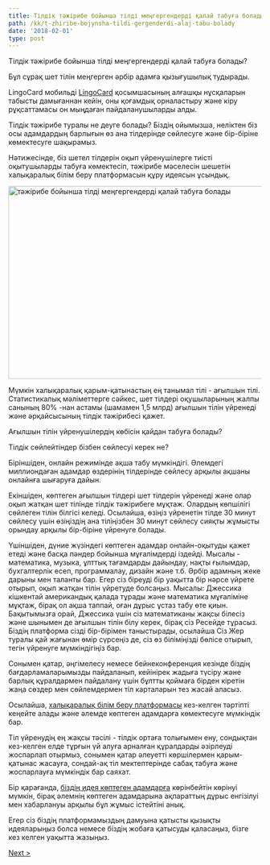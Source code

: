 ```yaml
---
title: Тілдік тәжірибе бойынша тілді меңгергендерді қалай табуға болады?
path: /kk/t-zhiribe-bojynsha-tildi-gergenderdi-alaj-tabu-bolady
date: '2018-02-01'
type: post
---
```


Тілдік тәжірибе бойынша тілді меңгергендерді қалай табуға болады?

Бұл сұрақ шет тілін меңгерген әрбір адамға қызығушылық тудырады.

LingoCard мобильді <a href="https://lingocard.com">LingoCard</a> қосымшасының алғашқы нұсқаларын табысты дамығаннан кейін, оны қоғамдық орналастыру және кіру рұқсаттамасы он мыңдаған пайдаланушыларды алды.

Тілдік тәжірибе туралы не деуге болады? Біздің ойымызша, неліктен біз осы адамдардың барлығын өз ана тілдерінде сөйлесуге және бір-біріне көмектесуге шақырамыз.

Нәтижесінде, біз шетел тілдерін оқып үйренушілерге тиісті оқытушыларды табуға көмектесіп, тәжірибе мәселесін шешетін халықаралық білім беру платформасын құру идеясын ұсындық.

<img class="aligncenter wp-image-78 size-full" src="../images/platform/social-network.jpg" alt="тәжірибе бойынша тілді меңгергендерді қалай табуға болады" width="628" height="383" />

Мүмкін халықаралық қарым-қатынастың ең танымал тілі - ағылшын тілі. Статистикалық мәліметтерге сәйкес, шет тілдері оқушыларының жалпы санының 80% -нан астамы (шамамен 1,5 млрд) ағылшын тілін үйренеді және әрқайсысының тілдік тәжірибесі қажет.

Ағылшын тілін үйренушілердің көбісін қайдан табуға болады?

Тілдік сөйлейтіндер бізбен сөйлесуі керек не?

Біріншіден, онлайн режимінде ақша табу мүмкіндігі. Әлемдегі миллиондаған адамдар өздерінің тілдерінде сөйлесу арқылы ақшаны онлайнға шығаруға дайын.

Екіншіден, көптеген ағылшын тілдері шет тілдерін үйренеді және олар оқып жатқан шет тілінде тілдік тәжірибеге мұқтаж. Олардың көпшілігі сөйлеген тілін білгісі келеді. Осылайша, өзіңіз үйренетін тілде 30 минут сөйлесу үшін өзіңіздің ана тіліңізбен 30 минут сөйлесу сияқты жұмысты орындау арқылы бір-біріне үйренуге болады.

Үшіншіден, дүние жүзіндегі көптеген адамдар онлайн-оқытуды қажет етеді және басқа пәндер бойынша мұғалімдерді іздейді. Мысалы - математика, музыка, ұлттық тағамдарды дайындау, нақты ғылымдар, бухгалтерлік есеп, программалау, дизайн және т.б. Әрбір адамның жеке дарыны мен таланты бар. Егер сіз біреуді бір уақытта бір нәрсе үйрете отырып, оқып жатқан тілін үйретуде болсаңыз. Мысалы: Джессика кішкентай американдық қалада тұрады және математика мұғаліміне мұқтаж, бірақ ол ақша таппай, оған дұрыс ұстаз табу өте қиын. Бақытымызға орай, Джессика үшін сіз математиканы жақсы білесіз және шынымен де ағылшын тілін білу керек, бірақ сіз Ресейде тұрасыз. Біздің платформа сізді бір-бірімен таныстырады, осылайша Сіз Жер туралы қай жағынан өмір сүрсеңіз де, сіз өз біліміңізді бөлісе отырып, тегін үйренуге мүмкіндігіңіз бар.

Сонымен қатар, әңгімелесу немесе бейнеконференция кезінде біздің бағдарламаларымызды пайдаланып, кейінірек жадыға түсіру және барлық құралдармен пайдалану үшін бұлтты қоймаға бірден кіретін жаңа сөздер мен сөйлемдермен тіл карталарын тез жасай аласыз.

Осылайша, <a href="https://lingocard.com">халықаралық білім беру платформасы</a> кез-келген тәртіпті кеңейте алады және әлемде көптеген адамдарға көмектесуге мүмкіндік бар.

Тіл үйренудің ең жақсы тәсілі - тілдік ортаға толығымен ену, сондықтан кез-келген елде тұрғын үй алуға арналған құралдарды әзірлеуді жоспарлап отырмыз, сонымен қатар әлеуетті көршілермен қарым-қатынас жасауға, сондай-ақ тіл мектептерінде сабақ табуға және жоспарлауға мүмкіндік бар саяхат.

Бір қарағанда, <a href="/kk/?lang=kk">біздің идея көптеген адамдарға</a> көрінбейтін көрінуі мүмкін, бірақ әлемнің көптеген адамдарына ақпараттың дұрыс енгізілуі мен хабарлануы арқылы бұл жұмыс істейтіні анық.

Егер сіз біздің платформамыздың дамуына қатысты қызықты идеяларыңыз болса немесе біздің жобаға қатысуды қаласаңыз, бізге кез келген уақытта жазыңыз.

<a href="/kk/ylshyn-tilin-alaj-tez-jrenuge-bolady">Next ></a>
